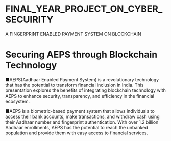 # FINAL_YEAR_PROJECT_ON_CYBER_SECUIRITY
A FINGERPRINT ENABLED PAYMENT SYSTEM ON BLOCKCHAIN
# Securing AEPS through Blockchain Technology

■AEPS(Aadhaar Enabled Payment System) is a revolutionary technology that 
has the potential to transform financial inclusion in India. This presentation 
explores the benefits of integrating blockchain technology with AEPS to 
enhance security, transparency, and efficiency in the financial ecosystem.

■AEPS is a biometric-based payment system that allows individuals to access 
their bank accounts, make transactions, and withdraw cash using their 
Aadhaar number and fingerprint authentication. With over 1.2 billion Aadhaar 
enrollments, AEPS has the potential to reach the unbanked population and 
provide them with easy access to financial services.